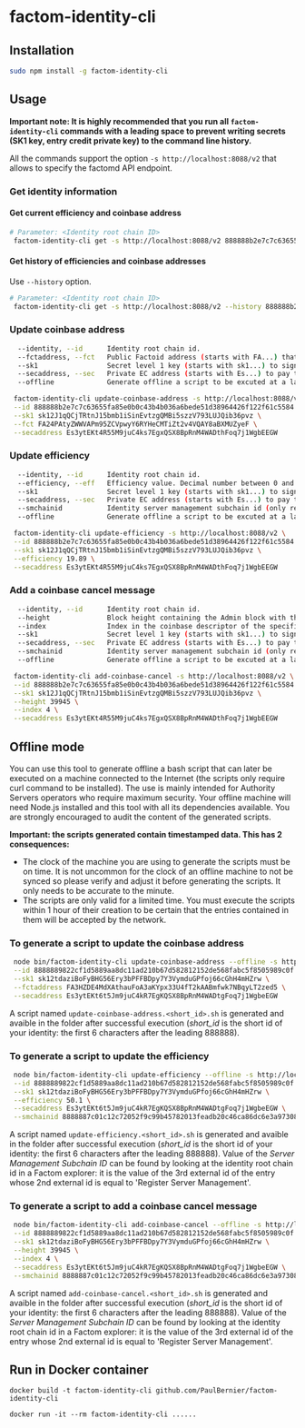# factom-identity-cli

## Installation

```bash
sudo npm install -g factom-identity-cli
```

## Usage

**Important note:
It is highly recommended that you run all `factom-identity-cli` commands with a leading space to prevent writing secrets (SK1 key, entry credit private key) to the command line history.**

All the commands support the option `-s http://localhost:8088/v2` that allows to specify the factomd API endpoint.

### Get identity information

#### Get current efficiency and coinbase address

```bash
# Parameter: <Identity root chain ID>
 factom-identity-cli get -s http://localhost:8088/v2 888888b2e7c7c63655fa85e0b0c43b4b036a6bede51d38964426f122f61c5584
```

#### Get history of efficiencies and coinbase addresses

Use `--history` option.

```bash
# Parameter: <Identity root chain ID>
 factom-identity-cli get -s http://localhost:8088/v2 --history 888888b2e7c7c63655fa85e0b0c43b4b036a6bede51d38964426f122f61c5584
```

### Update coinbase address

```bash
  --identity, --id      Identity root chain id.
  --fctaddress, --fct   Public Factoid address (starts with FA...) that will receive coinbase payouts.
  --sk1                 Secret level 1 key (starts with sk1...) to sign the update.
  --secaddress, --sec   Private EC address (starts with Es...) to pay the update.
  --offline             Generate offline a script to be excuted at a later time on a machine connected to the Internet.
```

```bash
 factom-identity-cli update-coinbase-address -s http://localhost:8088/v2 \
 --id 888888b2e7c7c63655fa85e0b0c43b4b036a6bede51d38964426f122f61c5584 \
 --sk1 sk12J1qQCjTRtnJ15bmb1iSinEvtzgQMBi5szzV793LUJQib36pvz \
 --fct FA24PAtyZWWVAPm95ZCVpwyY6RYHeCMTiZt2v4VQAY8aBXMUZyeF \
 --secaddress Es3ytEKt4R55M9juC4ks7EgxQSX8BpRnM4WADthFoq7j1WgbEEGW
```

### Update efficiency

```bash
  --identity, --id      Identity root chain id.
  --efficiency, --eff   Efficiency value. Decimal number between 0 and 100.
  --sk1                 Secret level 1 key (starts with sk1...) to sign the update.
  --secaddress, --sec   Private EC address (starts with Es...) to pay the update.
  --smchainid           Identity server management subchain id (only required for offline mode).
  --offline             Generate offline a script to be excuted at a later time on a machine connected to the Internet.
```

```bash
 factom-identity-cli update-efficiency -s http://localhost:8088/v2 \
 --id 888888b2e7c7c63655fa85e0b0c43b4b036a6bede51d38964426f122f61c5584 \
 --sk1 sk12J1qQCjTRtnJ15bmb1iSinEvtzgQMBi5szzV793LUJQib36pvz \
 --efficiency 19.89 \
 --secaddress Es3ytEKt4R55M9juC4ks7EgxQSX8BpRnM4WADthFoq7j1WgbEEGW
```

### Add a coinbase cancel message

```bash
  --identity, --id      Identity root chain id.
  --height              Block height containing the Admin block with the output to cancel.
  --index               Index in the coinbase descriptor of the specific output to be canceled (0 origin indexed).
  --sk1                 Secret level 1 key (starts with sk1...) to sign the update.
  --secaddress, --sec   Private EC address (starts with Es...) to pay the update.
  --smchainid           Identity server management subchain id (only required for offline mode).
  --offline             Generate offline a script to be excuted at a later time on a machine connected to the Internet.
```

```bash
 factom-identity-cli add-coinbase-cancel -s http://localhost:8088/v2 \
 --id 888888b2e7c7c63655fa85e0b0c43b4b036a6bede51d38964426f122f61c5584 \
 --sk1 sk12J1qQCjTRtnJ15bmb1iSinEvtzgQMBi5szzV793LUJQib36pvz \
 --height 39945 \
 --index 4 \
 --secaddress Es3ytEKt4R55M9juC4ks7EgxQSX8BpRnM4WADthFoq7j1WgbEEGW
```

## Offline mode

You can use this tool to generate offline a bash script that can later be executed on a machine connected to the Internet (the scripts only require curl command to be installed). The use is mainly intended for Authority Servers operators who require maximum security. Your offline machine will need Node.js installed and this tool with all its dependencies available. You are strongly encouraged to audit the content of the generated scripts.

**Important: the scripts generated contain timestamped data. This has 2 consequences:**

-   The clock of the machine you are using to generate the scripts must be on time. It is not uncommon for the clock of an offline machine to not be synced so please verify and adjust it before generating the scripts. It only needs to be accurate to the minute.
-   The scripts are only valid for a limited time. You must execute the scripts within 1 hour of their creation to be certain that the entries contained in them will be accepted by the network.

### To generate a script to update the coinbase address

```bash
 node bin/factom-identity-cli update-coinbase-address --offline -s http://localhost:8088/v2 \
 --id 8888889822cf1d5889aa8dc11ad210b67d582812152de568fabc5f8505989c0f \
 --sk1 sk12tdaziBoFyBHG56Ery3bPFFBDpy7Y3VymduGPfoj66cGhH4mHZrw \
 --fctaddress FA3HZDE4MdXAthauFoA3aKYpx33U4fT2kAABmfwk7NBqyLT2zed5 \
 --secaddress Es3ytEKt6t5Jm9juC4kR7EgKQSX8BpRnM4WADtgFoq7j1WgbeEGW
```

A script named `update-coinbase-address.<short_id>.sh` is generated and avaible in the folder after successful execution (_short_id_ is the short id of your identity: the first 6 characters after the leading 888888).

### To generate a script to update the efficiency

```bash
 node bin/factom-identity-cli update-efficiency --offline -s http://localhost:8088/v2 \
 --id 8888889822cf1d5889aa8dc11ad210b67d582812152de568fabc5f8505989c0f \
 --sk1 sk12tdaziBoFyBHG56Ery3bPFFBDpy7Y3VymduGPfoj66cGhH4mHZrw \
 --efficiency 50.1 \
 --secaddress Es3ytEKt6t5Jm9juC4kR7EgKQSX8BpRnM4WADtgFoq7j1WgbeEGW \
 --smchainid 8888887c01c12c72052f9c99b45782013feadb20c46ca86dc6e3a9730835848a
```

A script named `update-efficiency.<short_id>.sh` is generated and avaible in the folder after successful execution (_short_id_ is the short id of your identity: the first 6 characters after the leading 888888).
Value of the _Server Management Subchain ID_ can be found by looking at the identity root chain id in a Factom explorer: it is the value of the 3rd external id of the entry whose 2nd external id is equal to 'Register Server Management'.

### To generate a script to add a coinbase cancel message

```bash
 node bin/factom-identity-cli add-coinbase-cancel --offline -s http://localhost:8088/v2 \
 --id 8888889822cf1d5889aa8dc11ad210b67d582812152de568fabc5f8505989c0f \
 --sk1 sk12tdaziBoFyBHG56Ery3bPFFBDpy7Y3VymduGPfoj66cGhH4mHZrw \
 --height 39945 \
 --index 4 \
 --secaddress Es3ytEKt6t5Jm9juC4kR7EgKQSX8BpRnM4WADtgFoq7j1WgbeEGW \
 --smchainid 8888887c01c12c72052f9c99b45782013feadb20c46ca86dc6e3a9730835848a
```

A script named `add-coinbase-cancel.<short_id>.sh` is generated and avaible in the folder after successful execution (_short_id_ is the short id of your identity: the first 6 characters after the leading 888888).
Value of the _Server Management Subchain ID_ can be found by looking at the identity root chain id in a Factom explorer: it is the value of the 3rd external id of the entry whose 2nd external id is equal to 'Register Server Management'.

## Run in Docker container

```
docker build -t factom-identity-cli github.com/PaulBernier/factom-identity-cli

docker run -it --rm factom-identity-cli ......
```
